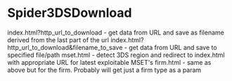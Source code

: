 # Spider3DSDownload

index.html?http_url_to_download - get data from URL and save as filename derived from the last part of the url
index.html?http_url_to_download&filename_to_save - get data from URL and save to specified file/path
mset.html - detect 3DS region and redirect to index.html with appropriate URL for latest exploitable MSET's
firm.html - same as above but for the firm. Probably will get just a firm type as a param
